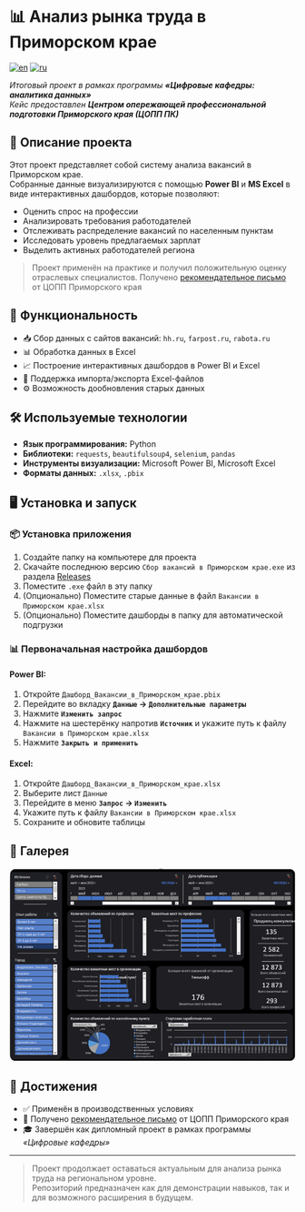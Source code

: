 # 📊 Анализ рынка труда в Приморском крае

[![en](https://img.shields.io/badge/lang-en-red.svg)](https://github.com/Bit-Maximum/RussiaJobData/blob/master/readme.md)
[![ru](https://img.shields.io/badge/lang-ru-blue.svg)](https://github.com/Bit-Maximum/RussiaJobData/blob/master/Translations/README.ru.md)

_Итоговый проект в рамках программы **«Цифровые кафедры: аналитика данных»**_  
_Кейс предоставлен **Центром опережающей профессиональной подготовки Приморского края (ЦОПП ПК)**_

## 🧭 Описание проекта

Этот проект представляет собой систему анализа вакансий в Приморском крае.  
Собранные данные визуализируются с помощью **Power BI** и **MS Excel** в виде интерактивных дашбордов, которые позволяют:

- Оценить спрос на профессии
- Анализировать требования работодателей
- Отслеживать распределение вакансий по населенным пунктам
- Исследовать уровень предлагаемых зарплат
- Выделить активных работодателей региона

> Проект применён на практике и получил положительную оценку отраслевых специалистов.
> Получено [рекомендательное письмо](docs/recommendation.pdf) от ЦОПП Приморского края

## 💼 Функциональность

- 📥 Сбор данных с сайтов вакансий: `hh.ru`, `farpost.ru`, `rabota.ru`
- 📊 Обработка данных в Excel
- 📈 Построение интерактивных дашбордов в Power BI и Excel
- 📁 Поддержка импорта/экспорта Excel-файлов
- ⚙ Возможность дообновления старых данных

## 🛠 Используемые технологии

- **Язык программирования:** Python
- **Библиотеки:** `requests`, `beautifulsoup4`, `selenium`, `pandas`
- **Инструменты визуализации:** Microsoft Power BI, Microsoft Excel
- **Форматы данных:** `.xlsx`, `.pbix`

## 🖥 Установка и запуск

### 📦 Установка приложения

1. Создайте папку на компьютере для проекта
2. Скачайте последнюю версию `Сбор вакансий в Приморском крае.exe` из раздела [Releases](https://github.com/Bit-Maximum/RussiaJobData/releases)
3. Поместите `.exe` файл в эту папку
4. (Опционально) Поместите старые данные в файл `Вакансии в Приморском крае.xlsx`
5. (Опционально) Поместите дашборды в папку для автоматической подгрузки

### 📊 Первоначальная настройка дашбордов

#### Power BI:
1. Откройте `Дашборд_Вакансии_в_Приморском_крае.pbix`
2. Перейдите во вкладку **`Данные` → `Дополнительные параметры`**
3. Нажмите **`Изменить запрос`**
4. Нажмите на шестерёнку напротив **`Источник`** и укажите путь к файлу `Вакансии в Приморском крае.xlsx`
5. Нажмите **`Закрыть и применить`**

#### Excel:
1. Откройте `Дашборд_Вакансии_в_Приморском_крае.xlsx`
2. Выберите лист `Данные`
3. Перейдите в меню **`Запрос` → `Изменить`**
4. Укажите путь к файлу `Вакансии в Приморском крае.xlsx`
5. Сохраните и обновите таблицы

## 📸 Галерея



![Дашборд в Power BI](media/1.png)

## 🏅 Достижения

- ✅ Применён в производственных условиях
- 📄 Получено [рекомендательное письмо](docs/recommendation.pdf) от ЦОПП Приморского края
- 🎓 Завершён как дипломный проект в рамках программы *«Цифровые кафедры»*

---

> Проект продолжает оставаться актуальным для анализа рынка труда на региональном уровне.  
> Репозиторий предназначен как для демонстрации навыков, так и для возможного расширения в будущем.
